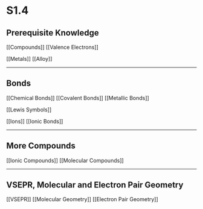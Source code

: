 # S1.4 

## Prerequisite Knowledge
[[Compounds]]
[[Valence Electrons]]

[[Metals]]
[[Alloy]]

---

## Bonds
[[Chemical Bonds]]
[[Covalent Bonds]]
[[Metallic Bonds]]

[[Lewis Symbols]]

[[Ions]]
[[Ionic Bonds]]

---

## More Compounds
[[Ionic Compounds]]
[[Molecular Compounds]]

---

## VSEPR, Molecular and Electron Pair Geometry
[[VSEPR]]
[[Molecular Geometry]]
[[Electron Pair Geometry]]
